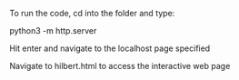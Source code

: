 To run the code, cd into the folder and type:

python3 -m http.server

Hit enter and navigate to the localhost page specified

Navigate to hilbert.html to access the interactive web page